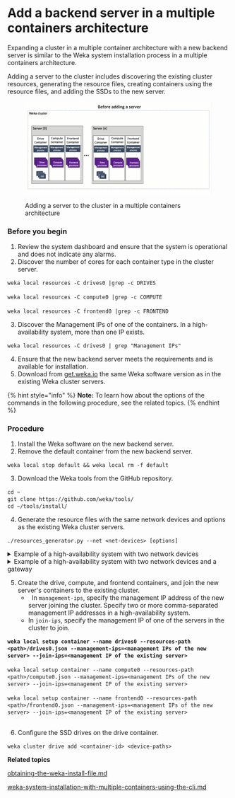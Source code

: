 # Add a backend server in a multiple containers architecture

Expanding a cluster in a multiple container architecture with a new backend server is similar to the Weka system installation process in a multiple containers architecture.

Adding a server to the cluster includes discovering the existing cluster resources, generating the resource files, creating containers using the resource files, and adding the SSDs to the new server.

<figure><img src="../../.gitbook/assets/add_server_multi.gif" alt=""><figcaption><p>Adding a server to the cluster in a multiple containers architecture</p></figcaption></figure>

### Before you begin

1. Review the system dashboard and ensure that the system is operational and does not indicate any alarms.
2. Discover the number of cores for each container type in the cluster server.

```
weka local resources -C drives0 |grep -c DRIVES 

weka local resources -C compute0 |grep -c COMPUTE

weka local resources -C frontend0 |grep -c FRONTEND

```

3. Discover the Management IPs of one of the containers. In a high-availability system, more than one IP exists.

```
weka local resources -C drives0 | grep "Management IPs"

```

4. Ensure that the new backend server meets the requirements and is available for installation.
5. Download from [get.weka.io](https://get.weka.io/) the same Weka software version as in the existing Weka cluster servers.

{% hint style="info" %}
**Note:** To learn how about the options of the commands in the following procedure, see the related topics.
{% endhint %}

### **Procedure**

1. Install the Weka software on the new backend server.
2. Remove the default container from the new backend server.

```
weka local stop default && weka local rm -f default

```

3. Download the Weka tools from the GitHub repository.

```
cd ~
git clone https://github.com/weka/tools/
cd ~/tools/install/

```

4. Generate the resource files with the same network devices and options as the existing Weka cluster servers.&#x20;

```
./resources_generator.py --net <net-devices> [options]

```

<details>

<summary>Example of a high-availability system with two network devices</summary>

```
./resources_generator.py --net ens4 ens5 --compute-dedicated-cores 3 --drive-dedicated-cores 2 --frontend-dedicated-cores 2

```

</details>

<details>

<summary>Example of a high-availability system with two network devices and a gateway</summary>

Add to the `--net` option the following for each network device:\
`<net device name>/<net device IP>/<net mask>/<gateway IP>`

```
./resources_generator.py --net enp197s0np0/172.25.5.132/16/172.25.5.2 enp129s0np0/172.25.6.132/16/172.25.5.2 --compute-dedicated-cores 12 --drive-dedicated-cores 12 --frontend-dedicated-cores 1

```

</details>

5. Create the drive, compute, and frontend containers, and join the new server's containers to the existing cluster.
   *   In `management-ips`, specify the management IP address of the new server joining the cluster. Specify two or more comma-separated management IP addresses in a high-availability system.  
   * In `join-ips`, specify the management IP of one of the servers in the cluster to join.

<pre><code><strong>weka local setup container --name drives0 --resources-path &#x3C;path>/drives0.json --management-ips=&#x3C;management IPs of the new server> --join-ips=&#x3C;management IP of the existing server>
</strong>
weka local setup container --name compute0 --resources-path &#x3C;path>/compute0.json --management-ips=&#x3C;management IPs of the new server> --join-ips=&#x3C;management IP of the existing server>

weka local setup container --name frontend0 --resources-path &#x3C;path>/frontend0.json --management-ips=&#x3C;management IPs of the new server> --join-ips=&#x3C;management IP of the existing server>

</code></pre>

6. Configure the SSD drives on the drive container.&#x20;

```
weka cluster drive add <container-id> <device-paths>

```

**Related topics**

[obtaining-the-weka-install-file.md](../../install/bare-metal/obtaining-the-weka-install-file.md "mention")

[weka-system-installation-with-multiple-containers-using-the-cli.md](../../install/bare-metal/weka-system-installation-with-multiple-containers-using-the-cli.md "mention")
